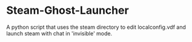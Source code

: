 # Steam-Ghost-Launcher
A python script that uses the steam directory to edit localconfig.vdf and launch steam with chat in 'invisible' mode.
